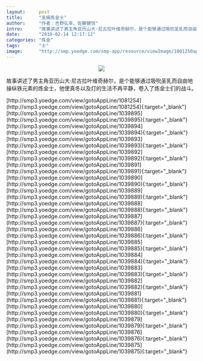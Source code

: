 ```yaml
---
layout:     post
title:      "圣痕炼金士"
author:     "作者：吉野弘幸、佐藤健悦"
intro:      "故事讲述了男主角亚历山大·尼古拉叶维奇赫尔，是个能够通过吸吮圣乳而自由地操纵铁元素的炼金士，他使真冬以及灯的生活不再平静，卷入了炼金士们的战斗。"
date:       "2018-02-14 12:17:12"
categories: "炼金"
tags:       "士"
image:      "http://smp.yoedge.com/smp-app/resource/viewImage/1001250appline.png"
---
```

<div style="text-align: center">
<p><img src="http://smp.yoedge.com/smp-app/resource/viewImage/1001250appline.png"/></p>
</div>
<p class="post-meta">
<span>故事讲述了男主角亚历山大·尼古拉叶维奇赫尔，是个能够通过吸吮圣乳而自由地操纵铁元素的炼金士，他使真冬以及灯的生活不再平静，卷入了炼金士们的战斗。</span>
</p>
[http://smp3.yoedge.com/view/gotoAppLine/1081254](http://smp3.yoedge.com/view/gotoAppLine/1081254){:target="_blank"}
[http://smp3.yoedge.com/view/gotoAppLine/1039895](http://smp3.yoedge.com/view/gotoAppLine/1039895){:target="_blank"}
[http://smp3.yoedge.com/view/gotoAppLine/1039894](http://smp3.yoedge.com/view/gotoAppLine/1039894){:target="_blank"}
[http://smp3.yoedge.com/view/gotoAppLine/1039893](http://smp3.yoedge.com/view/gotoAppLine/1039893){:target="_blank"}
[http://smp3.yoedge.com/view/gotoAppLine/1039892](http://smp3.yoedge.com/view/gotoAppLine/1039892){:target="_blank"}
[http://smp3.yoedge.com/view/gotoAppLine/1039891](http://smp3.yoedge.com/view/gotoAppLine/1039891){:target="_blank"}
[http://smp3.yoedge.com/view/gotoAppLine/1039890](http://smp3.yoedge.com/view/gotoAppLine/1039890){:target="_blank"}
[http://smp3.yoedge.com/view/gotoAppLine/1039889](http://smp3.yoedge.com/view/gotoAppLine/1039889){:target="_blank"}
[http://smp3.yoedge.com/view/gotoAppLine/1039888](http://smp3.yoedge.com/view/gotoAppLine/1039888){:target="_blank"}
[http://smp3.yoedge.com/view/gotoAppLine/1039887](http://smp3.yoedge.com/view/gotoAppLine/1039887){:target="_blank"}
[http://smp3.yoedge.com/view/gotoAppLine/1039886](http://smp3.yoedge.com/view/gotoAppLine/1039886){:target="_blank"}
[http://smp3.yoedge.com/view/gotoAppLine/1039885](http://smp3.yoedge.com/view/gotoAppLine/1039885){:target="_blank"}
[http://smp3.yoedge.com/view/gotoAppLine/1039884](http://smp3.yoedge.com/view/gotoAppLine/1039884){:target="_blank"}
[http://smp3.yoedge.com/view/gotoAppLine/1039883](http://smp3.yoedge.com/view/gotoAppLine/1039883){:target="_blank"}
[http://smp3.yoedge.com/view/gotoAppLine/1039882](http://smp3.yoedge.com/view/gotoAppLine/1039882){:target="_blank"}
[http://smp3.yoedge.com/view/gotoAppLine/1039881](http://smp3.yoedge.com/view/gotoAppLine/1039881){:target="_blank"}
[http://smp3.yoedge.com/view/gotoAppLine/1039880](http://smp3.yoedge.com/view/gotoAppLine/1039880){:target="_blank"}
[http://smp3.yoedge.com/view/gotoAppLine/1039879](http://smp3.yoedge.com/view/gotoAppLine/1039879){:target="_blank"}
[http://smp3.yoedge.com/view/gotoAppLine/1039876](http://smp3.yoedge.com/view/gotoAppLine/1039876){:target="_blank"}
[http://smp3.yoedge.com/view/gotoAppLine/1039875](http://smp3.yoedge.com/view/gotoAppLine/1039875){:target="_blank"}


